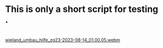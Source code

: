 # This is only a short script for testing .
# 
# 
[wieland_umbau_hilfe_zg23-2023-08-14_01.00.05.webm](https://github.com/4smoky/Test/assets/76469519/5cce0edf-a306-450d-b048-b9a7cd660dc2)
